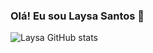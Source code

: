 ### Olá! Eu sou Laysa Santos 🫶


![Laysa GitHub stats](https://github-readme-stats.vercel.app/api?username=laysasantos&show_icons=true&theme=radical)
